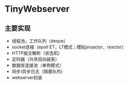 # TinyWebserver

## 主要实现
* 线程池，工作队列（deque）
* socket连接（epoll ET，LT模式；模拟proactor，reactor）
* HTTP报文解析（状态机）
* 定时器（升序双向链表）
* 数据库连接池（单例模式）
* 同步/异步日志（阻塞队列）
* webserver封装
